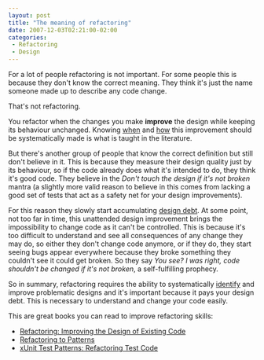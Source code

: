 ```yaml
---
layout: post
title: "The meaning of refactoring"
date: 2007-12-03T02:21:00-02:00
categories:
 - Refactoring
 - Design
---
```

For a lot of people refactoring is not important. For some people this is because they don't know the correct meaning. They think it's just the name someone made up to describe any code change.

That's not refactoring.

You refactor when the changes you make **improve** the design while keeping its behaviour unchanged. Knowing [when](http://martinfowler.com/bliki/CodeSmell.html) and [how](http://www.amazon.com/Refactoring-Improving-Existing-Addison-Wesley-Technology/dp/0201485672) this improvement should be systematically made is what is taught in the literature.

But there's another group of people that know the correct definition but still don't believe in it. This is because they measure their design quality just by its behaviour, so if the code already does what it's intended to do, they think it's good code. They believe in the *Don't touch the design if it's not broken* mantra (a slightly more valid reason to believe in this comes from lacking a good set of tests that act as a safety net for your design improvements).

For this reason they slowly start accumulating [design debt](http://c2.com/cgi/wiki?DesignDebt). At some point, not too far in time, this unattended design improvement brings the impossibility to change code as it can't be controlled. This is because it's too difficult to understand and see all consequences of any change they may do, so either they don't change code anymore, or if they do, they start seeing bugs appear everywhere because they broke something they couldn't see it could get broken. So they say *You see? I was right, code shouldn't be changed if it's not broken*, a self-fulfilling prophecy.

So in summary, refactoring requires the ability to systematically [identify](http://martinfowler.com/bliki/CodeSmell.html) and improve problematic designs and it's important because it pays your design debt. This is necessary to understand and change your code easily.

This are great books you can read to improve refactoring skills:

* [Refactoring: Improving the Design of Existing Code](http://www.amazon.com/Refactoring-Improving-Existing-Addison-Wesley-Technology/dp/0201485672)
* [Refactoring to Patterns](http://www.amazon.com/Refactoring-Patterns-Addison-Wesley-Signature-Kerievsky/dp/0321213351)
* [xUnit Test Patterns: Refactoring Test Code](http://www.amazon.com/xUnit-Test-Patterns-Refactoring-Addison-Wesley/dp/0131495054)
